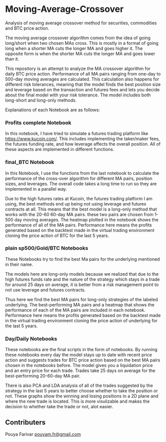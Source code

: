 # Moving-Average-Crossover
Analysis of moving average crossover method for securities, commodities and BTC price action.

The moving average crossover algorithm comes from the idea of going long/short when two chosen MAs cross. This is mostly in a format of going long when a shorter MA cuts the longer MA and goes higher it. The opposite form is when the shorter MA cuts the longer MA and goes lower than it.

This repository is an attempt to analyze the MA crossover algorithm for daily BTC price action. Performance of all MA pairs ranging from one-day to 500-day moving averages are calculated. This calculation also happens for different risk tolerances, meaning that the model finds the best position size and leverage based on the transaction and futures fees and lets you decide about the final model with your risk tolerance. The model includes both long-short and long-only methods.

Explanations of each Notebook are as follows:

### Profits complete Notebook
In this notebook, I have tried to simulate a futures trading platform like https://www.kucoin.com/. This includes implementing the taker/maker fees, the futures funding rate, and how leverage affects the overall position. All of these aspects are implemented in different functions.

### final_BTC Notebook
In this Notebook, I use the functions from the last notebook to calculate the performance of the cross-over algorithm for different MA pairs, position sizes, and leverages. The overall code takes a long time to run so they are implemented in a parallel way.

Due to the high futures rates at Kucoin, the futures trading platform I am using, the best methods end up being not using leverage and futures contracts at all. This means that the best model is a long-only method that works with the 20-60 60-day MA pairs. these two pairs are chosen from 1-500 day moving averages. The heatmap plotted in the notebook shows the performance of all of the MA pairs. Performance here means the profits generated based on the backtest made in the virtual trading environment cloning the price action of BTC for the last 5 years.

### plain sp500/Gold/BTC Notebooks
These Notebooks try to find the best Ma pairs for the underlying mentioned in their name.

The models here are long-only models because we realized that due to the high futures funds rate and the nature of the strategy which stays in a trade for around 25 days on average, it is better from a risk management point to not use leverage and futures contracts.

Thus here we find the best MA pairs for long-only strategies of the labeled underlying. The best-performing MA pairs and a heatmap that shows the performance of each of the MA pairs are included in each notebook. Performance here means the profits generated based on the backtest made in the virtual trading environment cloning the price action of underlying for the last 5 years.

### Day/Daily Notebooks
These notebooks are the final scripts in the form of notebooks. By running these notebooks every day the model stays up to date with recent price action and suggests trades for BTC price action based on the best MA pairs chosen in the notebooks before. The model gives you a liquidation price and an entry price for each trade. Trades take 25 days on average for the best-performing 20-60-day MA pair.

There is also PCA and LDA analysis of all of the trades suggested by the strategy in the last 5 years to better choose whether to take the position or not. These graphs show the winning and losing positions in a 2D plane and where the new trade is located. This is more visulizable and makes the decision to whether take the trade or not, alot easier.

## Contributers
Pouya Farivar        pouyam.fr@gmail.com
